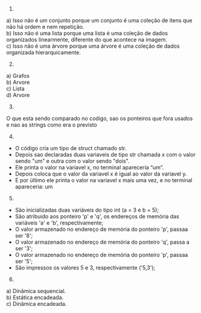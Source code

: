 1.
a) Isso não é um conjunto porque um conjunto é uma coleção de itens que não há ordem e nem repetição.  
b) Isso não é uma lista porque uma lista é uma coleção de dados organizados linearmente, diferente do que acontece na imagem.  
c) Isso não é uma árvore porque uma árvore é uma coleção de dados organizada hierarquicamente.  

2.
a) Grafos  
b) Arvore  
c) Lista  
d) Arvore  

3.
O que esta sendo comparado no codigo, sao os ponteiros que fora usados e nao as strings como era o previsto 

4. 
- O código cria um tipo de struct chamado str.  
- Depois sao declaradas duas variaveis de tipo str chamada x com o valor sendo "um" e outra com o valor sendo "dois".  
- Ele printa o valor na variavel x, no terminal apareceria “um”.  
- Depois coloca que o valor da variavel x é igual ao valor da variavel y.  
- E por último ele printa o valor na variavel x mais uma vez, e no terminal apareceria: um  

5.
- São inicializadas duas variáveis do tipo int (a = 3 e b = 5);  
- São atribuido aos ponteiro 'p' e 'q', os endereços de memória das variáveis 'a' e 'b', respectivamente;  
- O valor armazenado no endereço de memória do ponteiro 'p', passaa ser '8';   
- O valor armazenado no endereço de memória do ponteiro 'q', passa a ser '3';   
- O valor armazenado no endereço de memória do ponteiro 'p', passaa ser '5';  
- São impressos os valores 5 e 3, respectivamente ('5,3');  

6.  
a) Dinâmica sequencial.  
b) Estática encadeada.    
c) Dinâmica encadeada.    


